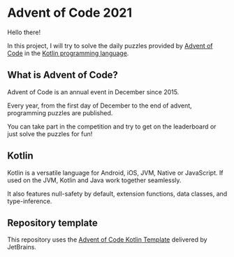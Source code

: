 # Advent of Code 2021

Hello there!

In this project, I will try to solve the daily puzzles provided by 
[Advent of Code](https://adventofcode.com) in the
[Kotlin programming language](https://kotlinlang.org).

## What is Advent of Code?

Advent of Code is an annual event in December since 2015.

Every year, from the first day of December to the end of advent,
programming puzzles are published.

You can take part in the competition and try to get on the leaderboard 
or just solve the puzzles for fun!

## Kotlin

Kotlin is a versatile language for Android, iOS, JVM, Native or JavaScript.
If used on the JVM, Kotlin and Java work together seamlessly.

It also features null-safety by default, extension functions, data classes, and type-inference.

## Repository template

This repository uses the 
[Advent of Code Kotlin Template](https://github.com/kotlin-hands-on/advent-of-code-kotlin-template) 
delivered by JetBrains.
